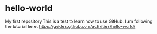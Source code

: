 # hello-world
My first repository
This is a test to learn how to use GitHub.
I am following the tutorial here: https://guides.github.com/activities/hello-world/
